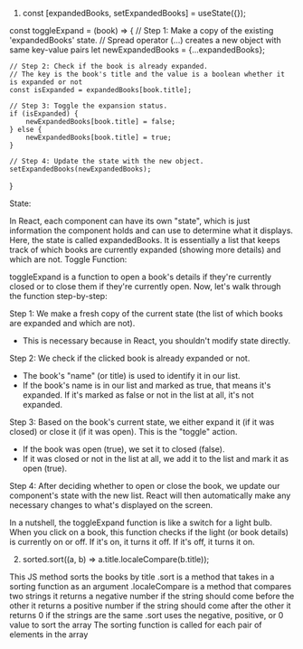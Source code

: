 1. const [expandedBooks, setExpandedBooks] = useState({});

const toggleExpand = (book) => {
    // Step 1: Make a copy of the existing 'expandedBooks' state.
    // Spread operator (...) creates a new object with same key-value pairs
    let newExpandedBooks = {...expandedBooks};
    
    // Step 2: Check if the book is already expanded.
    // The key is the book's title and the value is a boolean whether it is expanded or not
    const isExpanded = expandedBooks[book.title];
    
    // Step 3: Toggle the expansion status.
    if (isExpanded) {
        newExpandedBooks[book.title] = false;
    } else {
        newExpandedBooks[book.title] = true;
    }
    
    // Step 4: Update the state with the new object.
    setExpandedBooks(newExpandedBooks);
}

State:

In React, each component can have its own "state", which is just information the component holds and can use to determine what it displays.
Here, the state is called expandedBooks. It is essentially a list that keeps track of which books are currently expanded (showing more details) and which are not.
Toggle Function:

toggleExpand is a function to open a book's details if they're currently closed or to close them if they're currently open.
Now, let's walk through the function step-by-step:

Step 1: We make a fresh copy of the current state (the list of which books are expanded and which are not).
- This is necessary because in React, you shouldn't modify state directly.

Step 2: We check if the clicked book is already expanded or not.
- The book's "name" (or title) is used to identify it in our list.
- If the book's name is in our list and marked as true, that means it's expanded. If it's marked as false or not in the list at all, it's not expanded.

Step 3: Based on the book's current state, we either expand it (if it was closed) or close it (if it was open). This is the "toggle" action.
- If the book was open (true), we set it to closed (false).
- If it was closed or not in the list at all, we add it to the list and mark it as open (true).

Step 4: After deciding whether to open or close the book, we update our component's state with the new list. React will then automatically make any necessary changes to what's displayed on the screen.

In a nutshell, the toggleExpand function is like a switch for a light bulb. When you click on a book, this function checks if the light (or book details) is currently on or off. If it's on, it turns it off. If it's off, it turns it on.

2. sorted.sort((a, b) => a.title.localeCompare(b.title));

This JS method sorts the books by title
    .sort is a method that takes in a sorting function as an argument
    .localeCompare is a method that compares two strings
        it returns a negative number if the string should come before the other
        it returns a positive number if the string should come after the other
        it returns 0 if the strings are the same
    .sort uses the negative, positive, or 0 value to sort the array
    The sorting function is called for each pair of elements in the array